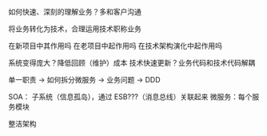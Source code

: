 

如何快速、深刻的理解业务？多和客户沟通

将业务转化为技术，合理运用技术职称业务

在新项目中其作用吗
在老项目中起作用吗
在技术架构演化中起作用吗

系统变得庞大？降低回顾（维护）成本
技术快速更新？业务代码和技术代码解耦

单一职责 -> 如何拆分微服务 -> 业务问题 -> DDD

SOA： 子系统（信息孤岛），通过 ESB???（消息总线）关联起来
微服务：每个服务模块

整洁架构







